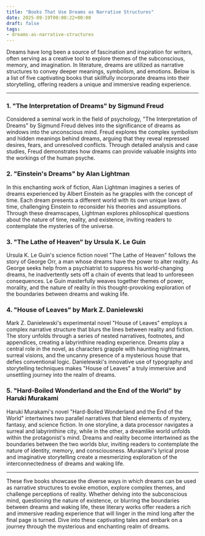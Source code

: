 ```yaml
---
title: "Books That Use Dreams as Narrative Structures"
date: 2025-09-19T00:00:22+00:00
draft: false
tags: 
- dreams-as-narrative-structures
---
```


Dreams have long been a source of fascination and inspiration for writers, often serving as a creative tool to explore themes of the subconscious, memory, and imagination. In literature, dreams are utilized as narrative structures to convey deeper meanings, symbolism, and emotions. Below is a list of five captivating books that skillfully incorporate dreams into their storytelling, offering readers a unique and immersive reading experience.

---

### 1. "The Interpretation of Dreams" by Sigmund Freud

Considered a seminal work in the field of psychology, "The Interpretation of Dreams" by Sigmund Freud delves into the significance of dreams as windows into the unconscious mind. Freud explores the complex symbolism and hidden meanings behind dreams, arguing that they reveal repressed desires, fears, and unresolved conflicts. Through detailed analysis and case studies, Freud demonstrates how dreams can provide valuable insights into the workings of the human psyche.

### 2. "Einstein's Dreams" by Alan Lightman

In this enchanting work of fiction, Alan Lightman imagines a series of dreams experienced by Albert Einstein as he grapples with the concept of time. Each dream presents a different world with its own unique laws of time, challenging Einstein to reconsider his theories and assumptions. Through these dreamscapes, Lightman explores philosophical questions about the nature of time, reality, and existence, inviting readers to contemplate the mysteries of the universe.

### 3. "The Lathe of Heaven" by Ursula K. Le Guin

Ursula K. Le Guin's science fiction novel "The Lathe of Heaven" follows the story of George Orr, a man whose dreams have the power to alter reality. As George seeks help from a psychiatrist to suppress his world-changing dreams, he inadvertently sets off a chain of events that lead to unforeseen consequences. Le Guin masterfully weaves together themes of power, morality, and the nature of reality in this thought-provoking exploration of the boundaries between dreams and waking life.

### 4. "House of Leaves" by Mark Z. Danielewski

Mark Z. Danielewski's experimental novel "House of Leaves" employs a complex narrative structure that blurs the lines between reality and fiction. The story unfolds through a series of nested narratives, footnotes, and appendices, creating a labyrinthine reading experience. Dreams play a central role in the novel, as characters grapple with haunting nightmares, surreal visions, and the uncanny presence of a mysterious house that defies conventional logic. Danielewski's innovative use of typography and storytelling techniques makes "House of Leaves" a truly immersive and unsettling journey into the realm of dreams.

### 5. "Hard-Boiled Wonderland and the End of the World" by Haruki Murakami

Haruki Murakami's novel "Hard-Boiled Wonderland and the End of the World" intertwines two parallel narratives that blend elements of mystery, fantasy, and science fiction. In one storyline, a data processor navigates a surreal and labyrinthine city, while in the other, a dreamlike world unfolds within the protagonist's mind. Dreams and reality become intertwined as the boundaries between the two worlds blur, inviting readers to contemplate the nature of identity, memory, and consciousness. Murakami's lyrical prose and imaginative storytelling create a mesmerizing exploration of the interconnectedness of dreams and waking life.

---

These five books showcase the diverse ways in which dreams can be used as narrative structures to evoke emotion, explore complex themes, and challenge perceptions of reality. Whether delving into the subconscious mind, questioning the nature of existence, or blurring the boundaries between dreams and waking life, these literary works offer readers a rich and immersive reading experience that will linger in the mind long after the final page is turned. Dive into these captivating tales and embark on a journey through the mysterious and enchanting realm of dreams.